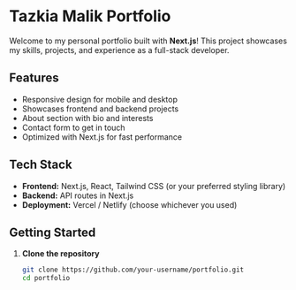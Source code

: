 # Tazkia Malik Portfolio

Welcome to my personal portfolio built with **Next.js**! This project showcases my skills, projects, and experience as a full-stack developer.

## Features
- Responsive design for mobile and desktop
- Showcases frontend and backend projects
- About section with bio and interests
- Contact form to get in touch
- Optimized with Next.js for fast performance

## Tech Stack
- **Frontend:** Next.js, React, Tailwind CSS (or your preferred styling library)
- **Backend:** API routes in Next.js
- **Deployment:** Vercel / Netlify (choose whichever you used)

## Getting Started
1. **Clone the repository**
   ```bash
   git clone https://github.com/your-username/portfolio.git
   cd portfolio

